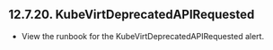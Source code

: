 ## 12.7.20. KubeVirtDeprecatedAPIRequested

- View the runbook for the KubeVirtDeprecatedAPIRequested alert.

